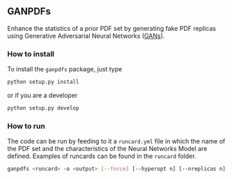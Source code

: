 ## GANPDFs

Enhance the statistics of a prior PDF set by generating fake PDF replicas using Generative
Adversarial Neural Networks ([GANs](https://arxiv.org/abs/1406.2661)).

### How to install

To install the `ganpdfs` package, just type
```bash
python setup.py install
```
or if you are a developer
```bash
python setup.py develop
```

### How to run

The code can be run by feeding to it a `runcard.yml` file in which the name of the PDF set
and the characteristics of the Neural Networks Model are defined. Examples of runcards can
be found in the `runcard` folder.
```bash
ganpdfs <runcard> -o <output> [--force] [--hyperopt n] [--nreplicas n] [--cluster url]
```
